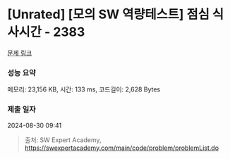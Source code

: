 # [Unrated] [모의 SW 역량테스트] 점심 식사시간 - 2383 

[문제 링크](https://swexpertacademy.com/main/code/problem/problemDetail.do?contestProbId=AV5-BEE6AK0DFAVl) 

### 성능 요약

메모리: 23,156 KB, 시간: 133 ms, 코드길이: 2,628 Bytes

### 제출 일자

2024-08-30 09:41



> 출처: SW Expert Academy, https://swexpertacademy.com/main/code/problem/problemList.do